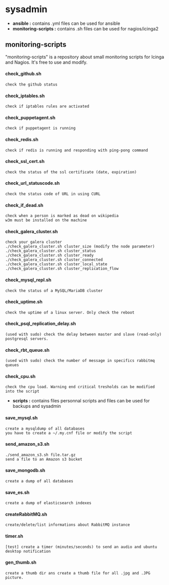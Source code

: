 # sysadmin

- **ansible :** contains .yml files can be used for ansible
- **monitoring-scripts :** contains .sh files can be used for nagios/icinga2

## monitoring-scripts

"monitoring-scripts" is a repository about small monitoring scripts for Icinga and Nagios.
It's free to use and modify.

#### check_github.sh 
	check the github status

#### check_iptables.sh
	check if iptables rules are activated 

#### check_puppetagent.sh
	check if puppetagent is running

#### check_redis.sh
	check if redis is running and responding with ping-pong command

#### check_ssl_cert.sh
	check the status of the ssl certificate (date, expiration)

#### check_url_statuscode.sh
	check the status code of URL in using CURL

#### check_if_dead.sh
	check when a person is marked as dead on wikipedia
	w3m must be installed on the machine

#### check_galera_cluster.sh
	check your galera cluster
	./check_galera_cluster.sh cluster_size (modify the node parameter)
	./check_galera_cluster.sh cluster_status
	./check_galera_cluster.sh cluster_ready
	./check_galera_cluster.sh cluster_connected
	./check_galera_cluster.sh cluster_local_state
	./check_galera_cluster.sh cluster_replication_flow

#### check_mysql_repl.sh
	check the status of a MySQL/MariaDB cluster

#### check_uptime.sh
	check the uptime of a linux server. Only check the reboot

#### check_psql_replication_delay.sh
	(used with sudo) check the delay between master and slave (read-only) postgresql servers.

#### check_rbt_queue.sh
	(used with sudo) check the number of message in specifics rabbitmq queues

#### check_cpu.sh
	check the cpu load. Warning end critical tresholds can be modified into the script


- **scripts :** contains files personnal scripts and files can be used for backups and sysadmin 

#### save_mysql.sh
	create a mysqldump of all databases
	you have to create a ~/.my.cnf file or modify the script

#### send_amazon_s3.sh
	./send_amazon_s3.sh file.tar.gz
	send a file to an Amazon s3 bucket

#### save_mongodb.sh
	create a dump of all databases

#### save_es.sh
	create a dump of elasticsearch indexes

#### createRabbitMQ.sh
	create/delete/list informations about RabbitMQ instance

#### timer.sh
	[test] create a timer (minutes/seconds) to send an audio and ubuntu desktop notification

#### gen_thumb.sh
	create a thumb dir ans create a thumb file for all .jpg and .JPG picture.
